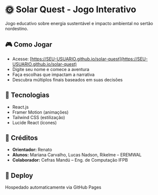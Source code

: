 # 🌞 Solar Quest - Jogo Interativo

Jogo educativo sobre energia sustentável e impacto ambiental no sertão nordestino.

## 🎮 Como Jogar
- Acesse: [https://SEU-USUARIO.github.io/solar-quest](https://SEU-USUARIO.github.io/solar-quest)
- Digite seu nome e comece a aventura
- Faça escolhas que impactam a narrativa
- Descubra múltiplos finais baseados em suas decisões

## 🌱 Tecnologias
- React.js
- Framer Motion (animações)
- Tailwind CSS (estilização)
- Lucide React (ícones)

## 👥 Créditos
- **Orientador:** Renato
- **Alunos:** Mariana Carvalho, Lucas Nadson, Rikelme – EREMWAL  
- **Colaborador:** Cefras Mandú – Eng. de Computação IFPB

## 🚀 Deploy
Hospedado automaticamente via GitHub Pages